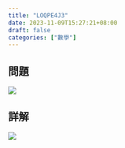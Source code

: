 ```yaml
---
title: "LOQPE4J3"
date: 2023-11-09T15:27:21+08:00
draft: false
categories: ["數學"]
---
```

<!--more-->

## 問題
<img src="/posts/solution/LOQPE4J3-q.png">

## 詳解
<img src="/posts/solution/LOQPE4J3-sol.png">


